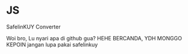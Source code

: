 # JS
SafelinKUY Converter

Woi bro, Lu nyari apa di github gua? HEHE BERCANDA, YDH MONGGO KEPOIN jangan lupa pakai safelinkuy

